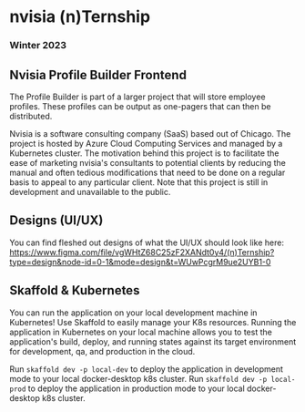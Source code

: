# nvisia (n)Ternship

### Winter 2023

## Nvisia Profile Builder Frontend

The Profile Builder is part of a larger project that will store employee profiles. These profiles can be output as one-pagers that can then be distributed.

Nvisia is a software consulting company (SaaS) based out of Chicago. The project is hosted by Azure Cloud Computing Services and managed by a Kubernetes cluster. The motivation behind this project is to facilitate the ease of marketing nvisia's consultants to potential clients by reducing the manual and often tedious modifications that need to be done on a regular basis to appeal to any particular client. Note that this project is still in development and unavailable to the public.

## Designs (UI/UX)

You can find fleshed out designs of what the UI/UX should look like here:
https://www.figma.com/file/vgWHtZ68C25zF2XANdt0y4/(n)Ternship?type=design&node-id=0-1&mode=design&t=WUwPcgrM9ue2UYB1-0

## Skaffold & Kubernetes

You can run the application on your local development machine in Kubernetes! Use Skaffold to easily manage your K8s resources. Running the application in Kubernetes on your local machine allows you to test the application's build, deploy, and running states against its target environment for development, qa, and production in the cloud.

Run `skaffold dev -p local-dev` to deploy the application in development mode to your local docker-desktop k8s cluster.
Run `skaffold dev -p local-prod` to deploy the application in production mode to your local docker-desktop k8s cluster.